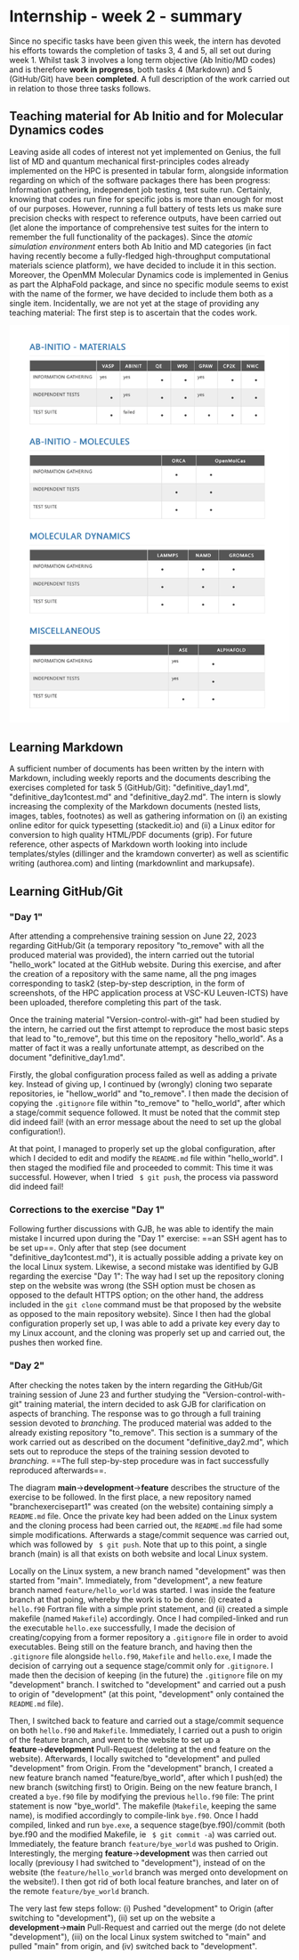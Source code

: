 
# Internship - week 2 - summary

Since no specific tasks have been given this week, the intern has devoted his efforts towards the completion of tasks 3, 4 and 5, all set out during week 1. Whilst task 3 involves a long term objective (Ab Initio/MD codes) and is therefore **work in progress**, both tasks 4 (Markdown) and 5 (GitHub/Git) have been **completed**. A full description of the work carried out in relation to those three tasks follows. 

## Teaching material for Ab Initio and for Molecular Dynamics codes

Leaving aside all codes of interest not yet implemented on Genius, the full list of MD and quantum mechanical first-principles codes already implemented on the HPC is presented in tabular form, alongside information regarding on which of the software packages there has been progress: Information gathering, independent job testing, test suite run. Certainly, knowing that codes run fine for specific jobs is more than enough for most of our purposes. However, running a full battery of tests lets us make sure precision checks with respect to reference outputs, have been carried out (let alone the importance of comprehensive test suites for the intern to remember the full functionality of the packages). Since the *atomic simulation environment* enters both Ab Initio and MD categories (in fact having recently become a fully-fledged high-throughput computational materials science platform), we have decided to include it in this section. Moreover, the OpenMM Molecular Dynamics code is implemented in Genius as part the AlphaFold package, and since no specific module seems to exist with the name of the former, we have decided to include them both as a single item. Incidentally, we are not yet at the stage of providing any teaching material: The first step is to ascertain that the codes work.

![](tablesgenius.png)

## Learning Markdown

A sufficient number of documents has been written by the intern with Markdown, including weekly reports and the documents describing the exercises completed for task 5 (GitHub/Git): "definitive_day1.md", "definitive_day1contest.md" and "definitive_day2.md". The intern is slowly increasing the complexity of the Markdown documents (nested lists, images, tables, footnotes) as well as gathering information on (i) an existing online editor for quick typesetting (stackedit.io) and (ii) a Linux editor for conversion to high quality HTML/PDF documents (grip). For future reference, other aspects of Markdown worth looking into include templates/styles (dillinger and the kramdown converter) as well as scientific writing (authorea.com) and linting (markdownlint and markupsafe).

## Learning GitHub/Git

### "Day 1"

After attending a comprehensive training session on June 22, 2023 regarding GitHub/Git (a temporary repository "to_remove" with all the produced material was provided), the intern carried out the tutorial "hello_work" located at the GitHub website. During this exercise, and after the creation of a repository with the same name, all the png images corresponding to task2 (step-by-step description, in the form of screenshots, of the HPC application process at VSC-KU Leuven-ICTS) have been uploaded, therefore completing this part of the task. 

Once the training material "Version-control-with-git" had been studied by the intern, he carried out the first attempt to reproduce the most basic steps that lead to "to_remove", but this time on the repository "hello_world". As a matter of fact it was a really unfortunate attempt, as described on the document "definitive_day1.md". 

Firstly, the global configuration process failed as well as adding a private key. Instead of giving up, I continued by (wrongly) cloning two separate repositories, ie "hellow_world" and "to_remove". I then made the decision of copying the ```.gitignore``` file within "to_remove" to "hello_world", after which a stage/commit sequence followed. It must be noted that the commit step did indeed fail! (with an error message about the need to set up the global configuration!). 

At that point, I managed to properly set up the global configuration, after which I decided to edit and modify the ```README.md``` file within "hello_world". I then staged the modified file and proceeded to commit: This time it was successful. However, when I tried ``` $ git push```, the process via password did indeed fail!

### Corrections to the exercise "Day 1"

Following further discussions with GJB, he was able to identify the main mistake I incurred upon during the "Day 1" exercise: ==an SSH agent has to be set up==. Only after that step (see document "definitive_day1contest.md"), it is actually possible adding a private key on the local Linux system. Likewise, a second mistake was identified by GJB regarding the exercise "Day 1": The way had I set up the repository cloning step on the website was wrong (the SSH option must be chosen as opposed to the default HTTPS option; on the other hand, the address included in the ```git clone``` command must be that proposed by the website as opposed to the main repository website). Since I then had the global configuration properly set up, I was able to add a private key every day to my Linux account, and the cloning was properly set up and carried out, the pushes then worked fine.

### "Day 2"

After checking the notes taken by the intern regarding the GitHub/Git training session of June 23 and further studying the "Version-control-with-git" training material, the intern decided to ask GJB for clarification on aspects of branching. The response was to go through a full training session devoted to *branching*. The produced material was added to the already existing repository "to_remove". This section is a summary of the work carried out as described on the document "definitive_day2.md", which sets out to reproduce the steps of the training session devoted to *branching*. ==The full step-by-step procedure was in fact successfully reproduced afterwards==.

The diagram **main**$\rightarrow$**development**$\rightarrow$**feature** describes the structure of the exercise to be followed. In the first place, a new repository named "branchexercisepart1" was created (on the website) containing simply a ```README.md``` file. Once the private key had been added on the Linux system and the cloning process had been carried out, the ```README.md``` file had some simple modifications. Afterwards a stage/commit sequence was carried out, which was followed by ``` $ git push```. Note that up to this point, a single branch (main) is all that exists on both website and local Linux system.  

Locally on the Linux system, a new branch named "development" was then started from "main". Immediately, from "development", a new feature branch named ```feature/hello_world``` was started. I was inside the feature branch at that poing, whereby the work is to be done: (i) created a ```hello.f90``` Fortran file with a simple print statement, and (ii) created a simple makefile (named ```Makefile```) accordingly. Once I had compiled-linked and run the executable ```hello.exe``` successfully, I made the decision of creating/copying from a former repository a ```.gitignore``` file in order to avoid executables. Being still on the feature branch, and having then the ```.gitignore``` file alongside ```hello.f90```, ```Makefile``` and ```hello.exe```, I made the decision of carrying out a sequence stage/commit only for ```.gitignore```. I made then the decision of keeping (in the future) the ```.gitignore``` file on my "development" branch. I switched to "development" and carried out a push to origin of "development" (at this point, "development" only contained the ```README.md``` file).

Then, I switched back to feature and carried out a stage/commit sequence on both ```hello.f90``` and ```Makefile```. Immediately, I carried out a push to origin of the feature branch, and went to the website to set up a **feature**$\rightarrow$**development** Pull-Request (deleting at the end feature on the website). Afterwards, I locally switched to "development" and pulled "development" from Origin. From the "development" branch, I created a new feature branch named "feature/bye_world", after which I push(ed) the new branch (switching first) to Origin. Being on the new feature branch, I created a ```bye.f90``` file by modifying the previous ```hello.f90``` file: The print statement is now "bye_world". The makefile (```Makefile```, keeping the same name), is modified accordingly to compile-link ```bye.f90```. Once I hadd compiled, linked and run ```bye.exe```, a sequence stage(bye.f90)/commit (both bye.f90 and the modified Makefile, ie ``` $ git commit -a```) was carried out. Immediately, the feature branch ```feature/bye_world``` was pushed to Origin. Interestingly, the merging **feature**$\rightarrow$**development** was then carried out locally (previousy I had switched to "development"), instead of on the website (the ```feature/hello_world``` branch was merged onto development on the website!). I then got rid of both local feature branches, and later on of the remote ```feature/bye_world``` branch.

The very last few steps follow: (i) Pushed "development" to Origin (after switching to "development"), (ii) set up on the website a **development**$\rightarrow$**main** Pull-Request and carried out the merge (do not delete "development"), (iii) on the local Linux system switched to "main" and pulled "main" from origin, and (iv) switched back to "development".
